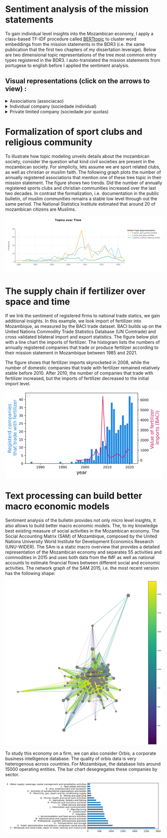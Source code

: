 
<head>
    <link rel="stylesheet" href="../styles.css">
</head>



# Sentiment analysis of the mission statements

To gain individual level insights into the Mozambican economy, I apply a class-based TF-IDF procedure called [BERTtopic](https://arxiv.org/abs/2203.05794) to cluster word embeddings from the mission statements in the BDR3 (i.e. the same publication that the first two chapters of my dissertation leverage). Below are two dimensional topic representations of the tree most common entry types registered in the BDR3. I auto-translated the mission statements from portugese to english before I applied the sentiment analysis. 

## Visual representations (click on the arrows to view) :

<details> 
<summary> Associations (associacao) </summary>
<br>
 <iframe src= "../assets/bert_topics/intertopic_distance/associacao_topic.html" width="100%" height="800px"></iframe>
</details>

<details> 
<summary> Individual company (sociedade individual) </summary>
<br>
<iframe src="../assets/bert_topics/intertopic_distance/sociedade_individual_topic.html" width="100%" height="800px"></iframe>
</details>

<details> 
<summary> Private limited company (sociedade por quotas) </summary>
<br>
<iframe src="../assets/bert_topics/intertopic_distance/sociedade_por_quotas_topic.html" width="100%" height="800px"></iframe>
</details>



# Formalization of sport clubs and religious community 
To illustrate how topic modeling unveils details about the mozambican society, consider the question what kind civil societies are present in the mozambican society. 
For simplicity, lets assume we are sport related clubs, as well as christian or muslim faith. The following graph plots the number of annually registered associations that mention one of these tree topic in their mission statement. 
The figure shows two trends. Did the number of annually registered sports clubs and christian communities increased over the last two decades. 
In contrast the formalization, i.e. documentation in the public bulletin, of muslim communities remains a stable low level through out the same period. The National Statistics Institute estimated that around 20 of mozambican citizens are Muslims.

<img class="markdown-image" src="../assets/bert_topics/football_christian_muslim.png" alt="football_christian_muslim.png">


# The supply chain if fertilizer over space and time

If we link the sentiment of registered firms to national trade statics, we gain additional insights. In this example, we look import of fertilizer into Mozambique, as measured by the BACI trade dataset. BACI builds up on the United Nations Commodity Trade Statistics Database (UN Comtrade) and cross validated bilateral import and export statistics. The figure below plot with a line chart the imports of fertilizer. The histogram lists the numbers of annually registered companies that trade or produce fertilizer according to their mission statement in Mozambique between 1985 and 2021.


The figure shows that fertilizer imports skyrocketed in 2008, while the number of domestic companies that trade with fertilizer remained relatively stable before 2010. After 2010, the number of companies that trade with fertilizer increased, but the imports of fertilizer decreased to the initial import level. 
 
<img class="markdown-image" src="../assets/baci_bdr/fertilizer.jpg" alt="fertilizer.jpg">



#  Text processing can build better macro economic models

Sentiment analysis of the bulletin provides not only micro level insights, it also allows to build better macro economic models. The, to my knowledge best existing measure of social activities in the Mozambican economy. The Social Accounting Matrix (SAM) of Mozambique, composed by the United Nations University World Institute for Development Economics Research (UNU-WIDER). The SAm is a static macro overview that provides a detailed representation of the Mozambican economy and separates 55 activities and commodities in 2015 and uses both data from the IMF as well as national accounts to estimate financial flows between different social and economic activities. The network graph of the SAM 2015, i.e. the most recent version has the following shape:

<img class="markdown-image" src="../assets/accounting_matrix/sam_15.jpg" alt="sam_15.jpg">

To study this economy on a firm, we can also consider Orbis, a corporate business intelligence database. The quality of orbis data is very heterogenous across countries. For Mozambique, the database lists around 15000 operating entities. The bar chart desegregates these companies by sector. 


<img class="markdown-image" src="../assets/orbis_moz/barh_orbis.jpg" alt="barh_orbis.jpg">